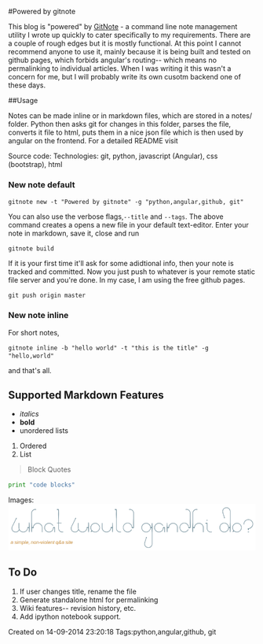 #Powered by gitnote

This blog is "powered" by [GitNote](lekhakpadmanabh.github.io) - a command line note management utility I wrote up quickly to cater specifically to my requirements. There are a couple of rough edges but it is mostly functional. At this point I cannot recommend anyone to use it, mainly because it is being built and tested on github pages, which forbids angular's routing-- which means no permalinking to individual articles. When I was writing it this wasn't a concern for me, but I will probably write its own cusotm backend one of these days.

##Usage

Notes can be made inline or in markdown files, which are stored in a notes/ folder. Python then asks git for changes in this folder, parses the file, converts it file to html, puts them in a nice json file which is then used by angular on the frontend. For a detailed README visit 

Source code: 
Technologies: git, python, javascript (Angular), css (bootstrap), html

### New note default

```
gitnote new -t "Powered by gitnote" -g "python,angular,github, git"

```

You can also use the verbose flags,`--title` and  `--tags`. The above command creates a opens a new file in your default text-editor. Enter your note in markdown, save it, close and run 

```
gitnote build
```

If it is your first time it'll ask for some adidtional info, then your note is tracked and committed. Now you just push to whatever is your remote static file server and you're done. In my case, I am using the free github pages.

```
git push origin master
```

### New note inline

For short notes, 

```
gitnote inline -b "hello world" -t "this is the title" -g "hello,world"
```

and that's all.






## Supported Markdown Features

* *italics*
* __bold__
* unordered lists

1. Ordered
2. List

>Block Quotes

```python
print "code blocks"
```

Images: ![wwgd](./images/wwgd.png)



## To Do

1. If user changes title, rename the file
2. Generate standalone html for permalinking
3. Wiki features-- revision history, etc.
4. Add ipython notebook support.

Created on 14-09-2014 23:20:18
Tags:python,angular,github, git
